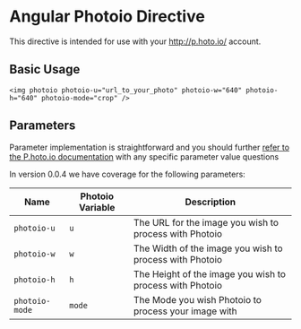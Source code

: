 # Angular Photoio Directive

This directive is intended for use with your http://p.hoto.io/ account.

## Basic Usage

````
<img photoio photoio-u="url_to_your_photo" photoio-w="640" photoio-h="640" photoio-mode="crop" />
````

## Parameters

Parameter implementation is straightforward and you should further [refer to the P.hoto.io documentation](https://github.com/viableindustries/p.hoto.io#usage) with any specific parameter value questions

In version 0.0.4 we have coverage for the following parameters:

Name | Photoio Variable | Description
---- | ---------------- | -----------
`photoio-u` | `u` | The URL for the image you wish to process with Photoio
`photoio-w` | `w` | The Width of the image you wish to process with Photoio
`photoio-h` | `h` | The Height of the image you wish to process with Photoio
`photoio-mode` | `mode` | The Mode you wish Photoio to process your image with

